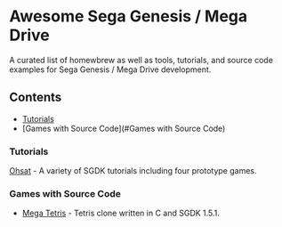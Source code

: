 # Awesome Sega Genesis / Mega Drive
A curated list of homewbrew as well as tools, tutorials, and source code examples for Sega Genesis / Mega Drive development.

## Contents
- [Tutorials](#Tutorials)
- [Games with Source Code](#Games with Source Code)

### Tutorials
[Ohsat](https://www.ohsat.com/tutorial/) - A variety of SGDK tutorials including four prototype games.

### Games with Source Code

- [Mega Tetris](https://github.com/nagai-industries-games/Mega-Tetris-for-SEGA-Genesis) - Tetris clone written in C and SGDK 1.5.1.
